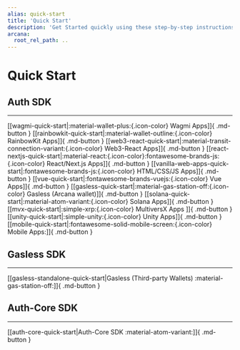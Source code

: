 ```yaml
---
alias: quick-start
title: 'Quick Start'
description: 'Get Started quickly using these step-by-step instructions. Register the Web3 app, obtain a ClientID and then integrate the app with the Arcana Auth SDK.'
arcana:
  root_rel_path: ..
---
```


# Quick Start

## Auth SDK

---

[[wagmi-quick-start|:material-wallet-plus:{.icon-color} Wagmi Apps]]{ .md-button }
[[rainbowkit-quick-start|:material-wallet-outline:{.icon-color} RainbowKit Apps]]{ .md-button }
[[web3-react-quick-start|:material-transit-connection-variant:{.icon-color} Web3-React Apps]]{ .md-button }
[[react-nextjs-quick-start|:material-react:{.icon-color}:fontawesome-brands-js:{.icon-color} React/Next.js Apps]]{ .md-button }
[[vanilla-web-apps-quick-start|:fontawesome-brands-js:{.icon-color} HTML/CSS/JS Apps]]{ .md-button }
[[vue-quick-start|:fontawesome-brands-vuejs:{.icon-color} Vue Apps]]{ .md-button }
[[gasless-quick-start|:material-gas-station-off:{.icon-color} Gasless (Arcana wallet)]]{ .md-button }
[[solana-quick-start|:material-atom-variant:{.icon-color} Solana Apps]]{ .md-button }
[[mvx-quick-start|:simple-xrp:{.icon-color} MultiversX Apps ]]{ .md-button }
[[unity-quick-start|:simple-unity:{.icon-color} Unity Apps]]{ .md-button }
[[mobile-quick-start|:fontawesome-solid-mobile-screen:{.icon-color} Mobile Apps:]]{ .md-button }

## Gasless SDK

---

[[gasless-standalone-quick-start|Gasless (Third-party Wallets) :material-gas-station-off:]]{ .md-button }

## Auth-Core SDK

---

[[auth-core-quick-start|Auth-Core SDK :material-atom-variant:]]{ .md-button }
